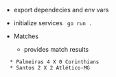 * export dependecies and env vars
* initialize services ` go run .`

* Matches 
  * provides match results
```
  * Palmeiras 4 X 0 Corinthians
  * Santos 2 X 2 Atlético-MG
```
